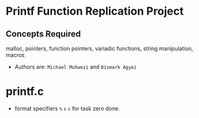 # Printf Function Replication Project

## Concepts Required

malloc, pointers, function pointers, variadic functions, string manipulation, macros

- Authors are: ```Michael Muhwezi``` and ```Bismark Agyei```

# printf.c

- format specifiers ```%``` ```s``` ```c``` for task zero done.
